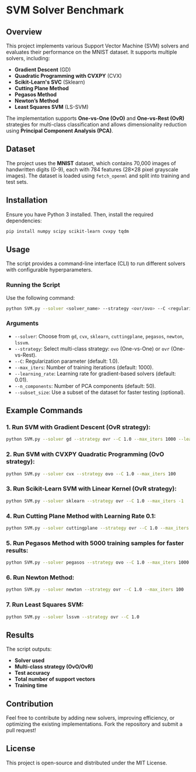 # SVM Solver Benchmark

## Overview
This project implements various Support Vector Machine (SVM) solvers and evaluates their performance on the MNIST dataset. It supports multiple solvers, including:

- **Gradient Descent** (GD)
- **Quadratic Programming with CVXPY** (CVX)
- **Scikit-Learn's SVC** (Sklearn)
- **Cutting Plane Method**
- **Pegasos Method**
- **Newton’s Method**
- **Least Squares SVM** (LS-SVM)

The implementation supports **One-vs-One (OvO)** and **One-vs-Rest (OvR)** strategies for multi-class classification and allows dimensionality reduction using **Principal Component Analysis (PCA)**.

## Dataset
The project uses the **MNIST** dataset, which contains 70,000 images of handwritten digits (0-9), each with 784 features (28×28 pixel grayscale images). The dataset is loaded using `fetch_openml` and split into training and test sets.

## Installation

Ensure you have Python 3 installed. Then, install the required dependencies:

```sh
pip install numpy scipy scikit-learn cvxpy tqdm
```

## Usage
The script provides a command-line interface (CLI) to run different solvers with configurable hyperparameters.

### Running the Script
Use the following command:

```sh
python SVM.py --solver <solver_name> --strategy <ovr/ovo> --C <regularization> --max_iters <iterations> --learning_rate <lr> --n_components <PCA_components> --subset_size <samples>
```

### Arguments

- `--solver`: Choose from `gd`, `cvx`, `sklearn`, `cuttingplane`, `pegasos`, `newton`, `lssvm`.
- `--strategy`: Select multi-class strategy: `ovo` (One-vs-One) or `ovr` (One-vs-Rest).
- `--C`: Regularization parameter (default: 1.0).
- `--max_iters`: Number of training iterations (default: 1000).
- `--learning_rate`: Learning rate for gradient-based solvers (default: 0.01).
- `--n_components`: Number of PCA components (default: 50).
- `--subset_size`: Use a subset of the dataset for faster testing (optional).

## Example Commands

### 1. Run SVM with Gradient Descent (OvR strategy):
```sh
python SVM.py --solver gd --strategy ovr --C 1.0 --max_iters 1000 --learning_rate 0.01 --n_components 50
```

### 2. Run SVM with CVXPY Quadratic Programming (OvO strategy):
```sh
python SVM.py --solver cvx --strategy ovo --C 1.0 --max_iters 100
```

### 3. Run Scikit-Learn SVM with Linear Kernel (OvR strategy):
```sh
python SVM.py --solver sklearn --strategy ovr --C 1.0 --max_iters -1
```

### 4. Run Cutting Plane Method with Learning Rate 0.1:
```sh
python SVM.py --solver cuttingplane --strategy ovr --C 1.0 --max_iters 1000 --learning_rate 0.1
```

### 5. Run Pegasos Method with 5000 training samples for faster results:
```sh
python SVM.py --solver pegasos --strategy ovo --C 1.0 --max_iters 1000 --subset_size 5000
```

### 6. Run Newton Method:
```sh
python SVM.py --solver newton --strategy ovr --C 1.0 --max_iters 100
```

### 7. Run Least Squares SVM:
```sh
python SVM.py --solver lssvm --strategy ovr --C 1.0
```

## Results
The script outputs:

- **Solver used**
- **Multi-class strategy (OvO/OvR)**
- **Test accuracy**
- **Total number of support vectors**
- **Training time**

## Contribution
Feel free to contribute by adding new solvers, improving efficiency, or optimizing the existing implementations. Fork the repository and submit a pull request!

## License
This project is open-source and distributed under the MIT License.

